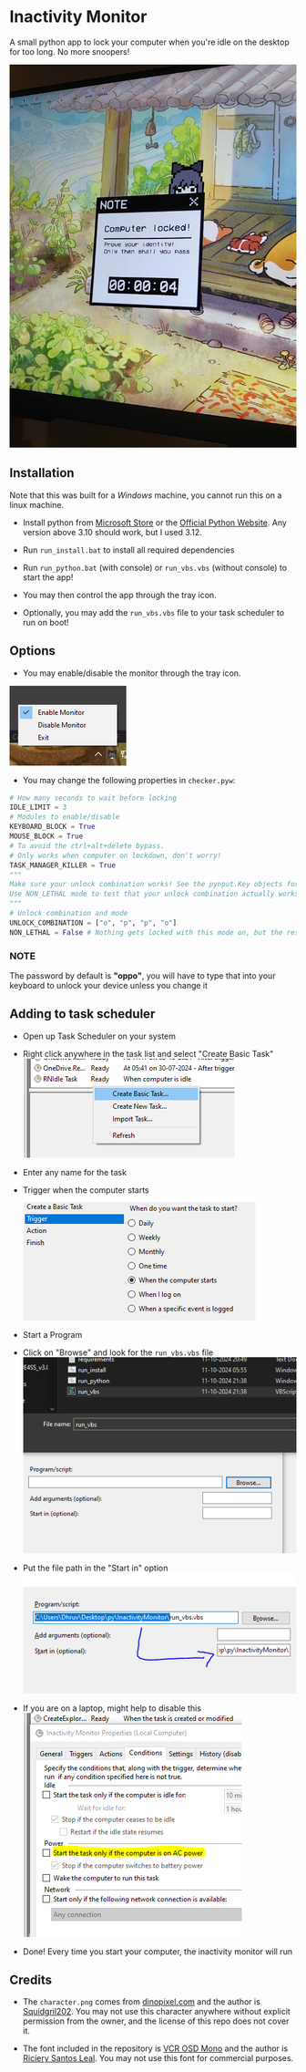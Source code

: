 # Inactivity Monitor

A small python app to lock your computer when you're idle on the desktop for too long. No more snoopers!

![image](./assets/readme_photo.jpg)

## Installation

Note that this was built for a *Windows* machine, you cannot run this on a linux machine.

+ Install python from [Microsoft Store](https://apps.microsoft.com/detail/9ncvdn91xzqp) or the [Official Python Website](https://www.python.org/downloads/release/python-3126/). Any version above 3.10 should work, but I used 3.12.

+ Run `run_install.bat` to install all required dependencies
+ Run `run_python.bat` (with console) or `run_vbs.vbs` (without console) to start the app!
+ You may then control the app through the tray icon.
+ Optionally, you may add the `run_vbs.vbs` file to your task scheduler to run on boot!

## Options

+ You may enable/disable the monitor through the tray icon.

![alt text](./assets/readme_tray_screenshot.png)

+ You may change the following properties in `checker.pyw`:

```py
# How many seconds to wait before locking 
IDLE_LIMIT = 3
# Modules to enable/disable
KEYBOARD_BLOCK = True
MOUSE_BLOCK = True
# To avoid the ctrl+alt+delete bypass.
# Only works when computer on lockdown, don't worry!
TASK_MANAGER_KILLER = True
"""
Make sure your unlock combination works! See the pynput.Key objects for special keys.
Use NON_LETHAL mode to test that your unlock combination actually works before deploying
"""
# Unlock combination and mode
UNLOCK_COMBINATION = ["o", "p", "p", "o"]
NON_LETHAL = False # Nothing gets locked with this mode on, but the rest of the app will work.
```

### NOTE

The password by default is **"oppo"**, you will have to type that into your keyboard to unlock your device unless you change it

## Adding to task scheduler

+ Open up Task Scheduler on your system

+ Right click anywhere in the task list and select "Create Basic Task"
![alt text](./assets/readme_task_guide_1.png)

+ Enter any name for the task

+ Trigger when the computer starts
![alt text](./assets/readme_task_guide_2.png)

+ Start a Program

+ Click on "Browse" and look for the `run_vbs.vbs` file
![alt text](./assets/readme_task_guide_3.png)

+ Put the file path in the "Start in" option
![alt text](./assets//readme_task_guide_4.png)

+ If you are on a laptop, might help to disable this
![alt text](./assets/readme_task_guide_5.png)

+ Done! Every time you start your computer, the inactivity monitor will run

## Credits

+ The `character.png` comes from [dinopixel.com](https://dinopixel.com/guess-the-character-from-just-black-and-white-color-pixel-art-10625) and the author is [Squidgril202](https://dinopixel.com/user/squidgril202). You may not use this character anywhere without explicit permission from the owner, and the license of this repo does not cover it.

+ The font included in the repository is [VCR OSD Mono](https://www.dafont.com/vcr-osd-mono.font) and the author is [Riciery Santos Leal](https://www.dafont.com/mrmanet.d5509). You may not use this font for commercial purposes.
